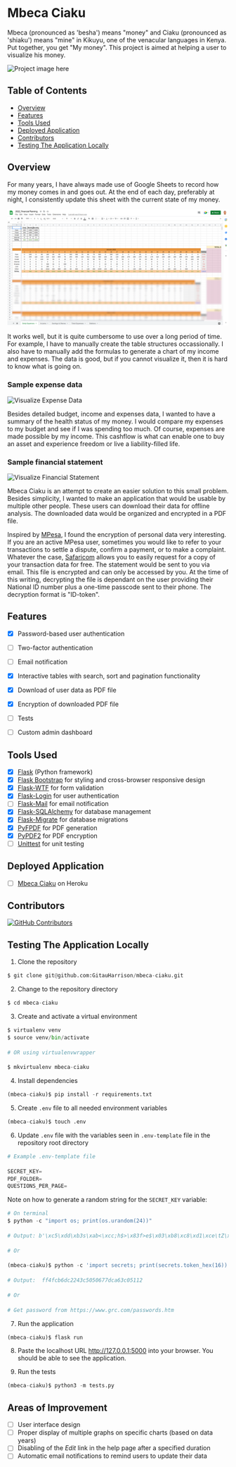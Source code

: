# Mbeca Ciaku

Mbeca (pronounced as 'besha') means "money" and Ciaku (pronounced as 'shiaku') means "mine" in Kikuyu, one of the venacular languages in Kenya. Put together, you get "My money". This project is aimed at helping a user to visualize his money.

![Project image here]()

## Table of Contents
- [Overview](#overview)
- [Features](#features)
- [Tools Used](#tools-used)
- [Deployed Application](#deployed-application)
- [Contributors](#contributors)
- [Testing The Application Locally](#testing-the-application-locally)

## Overview


For many years, I have always made use of Google Sheets to record how my money comes in and goes out. At the end of each day, preferably at night, I consistently update this sheet with the current state of my money.

![Excel Data](app/static/images/excel_data.png)

It works well, but it is quite cumbersome to use over a long period of time. For example, I have to manually create the table structures occassionally. I also have to manually add the formulas to generate a chart of my income and expenses. The data is good, but if you cannot visualize it, then it is hard to know what is going on.

### Sample expense data

![Visualize Expense Data](app/static/images/visualize_expense_data.png)

Besides detailed budget, income and expenses data, I wanted to have a summary of the health status of my money. I would compare my expenses to my budget and see if I was spending too much. Of course, expenses are made possible by my income. This cashflow is what can enable one to buy an asset and experience freedom or live a liability-filled life.

### Sample financial statement


![Visualize Financial Statement](app/static/images/visualize_financial_statement.png)

Mbeca Ciaku is an attempt to create an easier solution to this small problem. Besides simplicity, I wanted to make an application that would be usable by multiple other people. These users can download their data for offline analysis. The downloaded data would be organized and encrypted in a PDF file.

Inspired by [MPesa](https://en.wikipedia.org/wiki/M-Pesa), I found the encryption of personal data very interesting. If you are an active MPesa user, sometimes you would like to refer to your transactions to settle a dispute, confirm a payment, or to make a complaint. Whatever the case, [Safaricom](https://www.safaricom.co.ke/) allows you to easily request for a copy of your transaction data for free. The statement would be sent to you via email. This file is encrypted and can only be accessed by you. At the time of this writing, decrypting the file is dependant on the user providing their National ID number plus a one-time passcode sent to their phone. The decryption format is "ID-token". 

## Features

- [x] Password-based user authentication
- [ ] Two-factor authentication
- [ ] Email notification
- [x] Interactive tables with search, sort and pagination functionality
- [x] Download of user data as PDF file
- [x] Encryption of downloaded PDF file
- [ ] Tests
- [ ] Custom admin dashboard


## Tools Used

- [x] [Flask](https://flask.palletsprojects.com/en/2.1.x/) (Python framework)
- [x] [Flask Bootstrap](https://pythonhosted.org/Flask-Bootstrap/) for styling and cross-browser responsive design
- [x] [Flask-WTF](https://flask-wtf.readthedocs.io/en/latest/) for form validation
- [x] [Flask-Login](https://flask-login.readthedocs.io/en/latest/) for user authentication
- [ ] [Flask-Mail](https://pythonhosted.org/Flask-Mail/) for email notification
- [x] [Flask-SQLAlchemy](https://flask-sqlalchemy.palletsprojects.com/en/2.x/) for database management
- [x] [Flask-Migrate](https://flask-migrate.readthedocs.io/en/latest/) for database migrations
- [x] [PyFPDF](https://pyfpdf.readthedocs.io/en/latest/) for PDF generation
- [x] [PyPDF2](https://pypdf2.readthedocs.io/en/latest/) for PDF encryption
- [ ] [Unittest](https://docs.python.org/3/library/unittest.html) for unit testing

## Deployed Application

- [ ] [Mbeca Ciaku](https://mbecaciaku.herokuapp.com/) on Heroku

## Contributors

[![GitHub Contributors](https://img.shields.io/github/contributors/GitauHarrison/mbeca-ciaku)](https://github.com/GitauHarrison/mbeca-ciaku/graphs/contributors)


## Testing The Application Locally

1. Clone the repository

```python
$ git clone git@github.com:GitauHarrison/mbeca-ciaku.git
```

2. Change to the repository directory

```python
$ cd mbeca-ciaku
```

3. Create and activate a virtual environment

```python
$ virtualenv venv
$ source venv/bin/activate

# OR using virtualenvwrapper

$ mkvirtualenv mbeca-ciaku
```


4. Install dependencies

```python
(mbeca-ciaku)$ pip install -r requirements.txt
```


5. Create `.env` file to all needed environment variables


```python
(mbeca-ciaku)$ touch .env
```


6. Update `.env` file with the variables seen in `.env-template` file in the repository root directory



```python
# Example .env-template file

SECRET_KEY=
PDF_FOLDER=
QUESTIONS_PER_PAGE=
```

Note on how to generate a random string for the `SECRET_KEY` variable:

```python
# On terminal
$ python -c "import os; print(os.urandom(24))"

# Output: b'\xc5\xdd\xb3s\xab<\xcc;h$>\x83f>e$\x03\xb8\xc8\xd1\xce\tZ\xd1'

# Or

(mbeca-ciaku)$ python -c 'import secrets; print(secrets.token_hex(16))'

# Output:  ff4fcb6dc2243c5050677dca63c05112

# Or

# Get password from https://www.grc.com/passwords.htm

```


7. Run the application

```python
(mbeca-ciaku)$ flask run
```


8. Paste the localhost URL http://127.0.0.1:5000  into your browser. You should be able to see the application.


9. Run the tests

```python
(mbeca-ciaku)$ python3 -m tests.py
```

## Areas of Improvement

- [ ] User interface design
- [ ] Proper display of multiple graphs on specific charts (based on data years)
- [ ] Disabling of the _Edit_ link in the help page after a specified duration
- [ ] Automatic email notifications to remind users to update their data